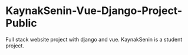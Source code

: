 # KaynakSenin-Vue-Django-Project-Public
Full stack website project with django and vue. KaynakSenin is a student project.
